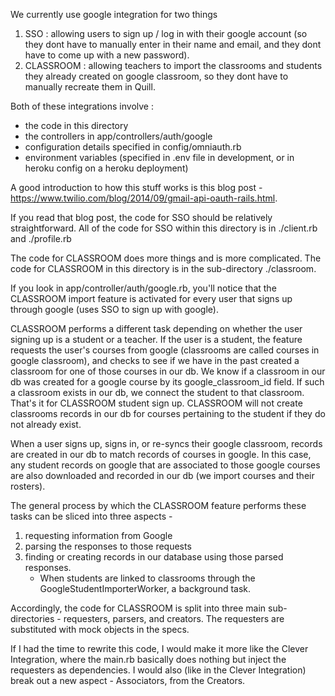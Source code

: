 We currently use google integration for two things

1. SSO : allowing users to sign up / log in with their google account (so they dont have to manually enter in their name and email, and they dont have to come up with a new password).
2. CLASSROOM : allowing teachers to import the classrooms and students they already created on google classroom, so they dont have to manually recreate them in Quill.

Both of these integrations involve :
  * the code in this directory
  * the controllers in app/controllers/auth/google
  * configuration details specified in config/omniauth.rb
  * environment variables (specified in .env file in development, or in heroku config on a heroku deployment)

A good introduction to how this stuff works is this blog post - https://www.twilio.com/blog/2014/09/gmail-api-oauth-rails.html.

If you read that blog post, the code for SSO should be relatively straightforward.
All of the code for SSO within this directory is in ./client.rb and ./profile.rb

The code for CLASSROOM does more things and is more complicated. The code for CLASSROOM in this directory is in the sub-directory ./classroom.

If you look in app/controller/auth/google.rb, you'll notice that the CLASSROOM import feature is activated for every user that signs up through google (uses SSO to sign up with google).

CLASSROOM performs a different task depending on whether the user signing up is a student or a teacher.
If the user is a student, the feature requests the user's courses from google (classrooms are called courses in google classroom), and checks to see if we have in the past created a classroom for one of those courses in our db. We know if a classroom in our db was created for a google course by its google_classroom_id field.
If such a classroom exists in our db, we connect the student to that classroom. That's it for CLASSROOM student sign up.
CLASSROOM will not create classrooms records in our db for courses pertaining to the student if they do not already exist.

When a user signs up, signs in, or re-syncs their google classroom, records are created in our db to match records of courses in google. In this case, any student records on google that are associated to those google courses are also downloaded and recorded in our db (we import courses and their rosters).

The general process by which the CLASSROOM feature performs these tasks can be sliced into three aspects -
1. requesting information from Google
2. parsing the responses to those requests
3. finding or creating records in our database using those parsed responses.
    - When students are linked to classrooms through the GoogleStudentImporterWorker,
      a background task.

Accordingly, the code for CLASSROOM is split into three main sub-directories - requesters, parsers, and creators.
The requesters are substituted with mock objects in the specs.

If I had the time to rewrite this code, I would make it more like the Clever Integration, where the main.rb
basically does nothing but inject the requesters as dependencies. I would also (like in the Clever Integration) break out a new aspect - Associators, from the Creators.
